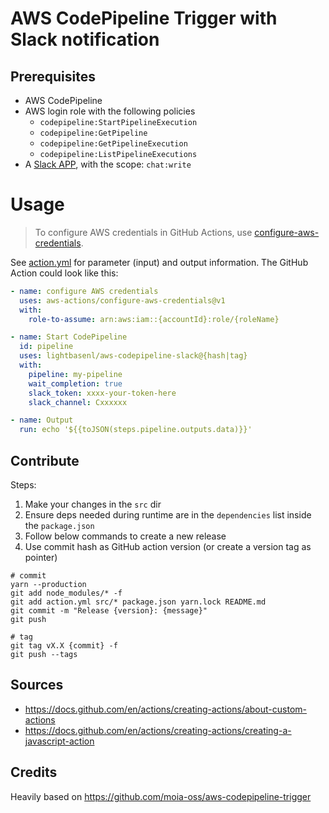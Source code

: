 # AWS CodePipeline Trigger with Slack notification

## Prerequisites

- AWS CodePipeline
- AWS login role with the following policies
  - `codepipeline:StartPipelineExecution`
  - `codepipeline:GetPipeline`
  - `codepipeline:GetPipelineExecution`
  - `codepipeline:ListPipelineExecutions`
- A [Slack APP](https://api.slack.com/apps), with the scope: `chat:write`

# Usage

> To configure AWS credentials in GitHub Actions, use
> [configure-aws-credentials](https://github.com/marketplace/actions/configure-aws-credentials-action-for-github-actions).

See [action.yml](action.yml) for parameter (input) and output information. The
GitHub Action could look like this:

```yaml
- name: configure AWS credentials
  uses: aws-actions/configure-aws-credentials@v1
  with:
    role-to-assume: arn:aws:iam::{accountId}:role/{roleName}

- name: Start CodePipeline
  id: pipeline
  uses: lightbasenl/aws-codepipeline-slack@{hash|tag}
  with:
    pipeline: my-pipeline
    wait_completion: true
    slack_token: xxxx-your-token-here
    slack_channel: Cxxxxxx

- name: Output
  run: echo '${{toJSON(steps.pipeline.outputs.data)}}'
```

## Contribute

Steps:

1. Make your changes in the `src` dir
2. Ensure deps needed during runtime are in the `dependencies` list inside the
   `package.json`
3. Follow below commands to create a new release
4. Use commit hash as GitHub action version (or create a version tag as pointer)

```shell
# commit
yarn --production
git add node_modules/* -f
git add action.yml src/* package.json yarn.lock README.md
git commit -m "Release {version}: {message}"
git push

# tag
git tag vX.X {commit} -f
git push --tags
```

## Sources

- https://docs.github.com/en/actions/creating-actions/about-custom-actions
- https://docs.github.com/en/actions/creating-actions/creating-a-javascript-action

## Credits

Heavily based on https://github.com/moia-oss/aws-codepipeline-trigger
